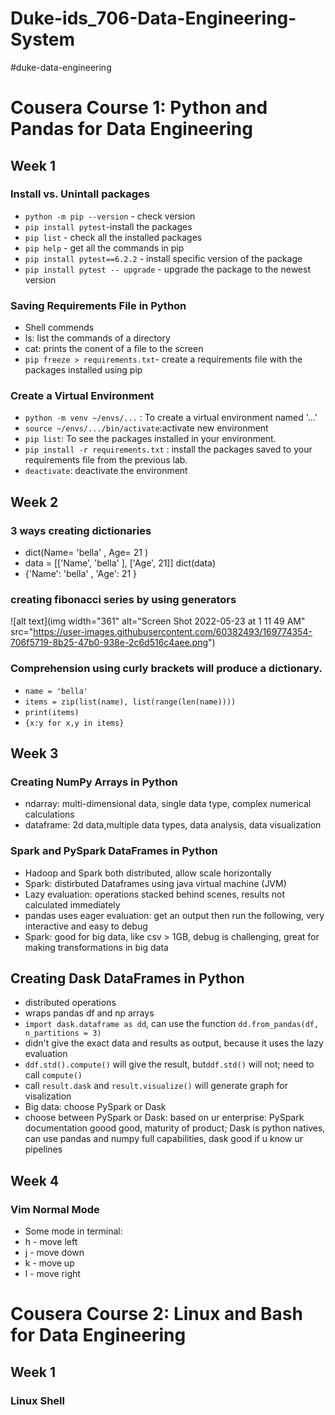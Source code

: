 # Duke-ids_706-Data-Engineering-System
#duke-data-engineering
# Cousera Course 1: Python and Pandas for Data Engineering
## Week 1
### Install vs. Unintall packages
  - `python -m pip --version` - check version
  - `pip install pytest`-install the packages
  - `pip list` - check all the installed packages
  - `pip help` - get all the commands in pip
  - `pip install pytest==6.2.2` - install specific version of the package
  - `pip install pytest -- upgrade` - upgrade the package to the newest version
### Saving Requirements File in Python
- Shell commends
- ls: list the commands of a directory
- cat: prints the conent of a file to the screen
- `pip freeze > requirements.txt`- create a requirements file with the packages installed using pip
### Create a Virtual Environment
- `python -m venv ~/envs/...` : To create a virtual environment named '...'
- `source ~/envs/.../bin/activate`:activate new environment
- `pip list`: To see the packages installed in your environment.
- `pip install -r requirements.txt` : install the packages saved to your requirements file from the previous lab.
- `deactivate`: deactivate the environment

## Week 2
### 3 ways creating dictionaries
- dict(Name= 'bella'    , Age=  21 )
- data = [['Name',  'bella'   ], ['Age',   21]]
dict(data)
- {'Name':  'bella'    , 'Age': 21  }
### creating fibonacci series by using generators
![alt text](img width="361" alt="Screen Shot 2022-05-23 at 1 11 49 AM" src="https://user-images.githubusercontent.com/60382493/169774354-706f5719-8b25-47b0-938e-2c6d516c4aee.png")

### Comprehension using curly brackets will produce a dictionary. 
- `name = 'bella'`
- `items = zip(list(name), list(range(len(name))))`
- `print(items)`
- `{x:y for x,y in items}`
  
## Week 3
### Creating NumPy Arrays in Python
- ndarray: multi-dimensional data, single data type, complex numerical calculations
- dataframe: 2d data,multiple data types, data analysis, data visualization
### Spark and PySpark DataFrames in Python
- Hadoop and Spark both distributed, allow scale horizontally
- Spark: distirbuted Dataframes using java virtual machine (JVM)
- Lazy evaluation: operations stacked behind scenes, results not calculated immediately
- pandas uses eager evaluation: get an output then run the following, very interactive and easy to debug
- Spark: good for big data, like csv > 1GB,  debug is challenging, great for making transformations in big data
## Creating Dask DataFrames in Python
- distributed operations
- wraps pandas df and np arrays
- `import dask.dataframe as dd`, can use the function `dd.from_pandas(df, n_partitions = 3)`
- didn't give the exact data and results as output, because it uses the lazy evaluation
- `ddf.std().compute()` will give the result, but`ddf.std()` will not; need to call `compute()`
- call `result.dask`  and `result.visualize()` will generate graph for visalization
- Big data: choose PySpark or Dask
- choose between PySpark or Dask: based on ur enterprise: PySpark documentation goood good, maturity of product; Dask is python natives, can use pandas and numpy full capabilities, dask good if u know ur pipelines
## Week 4
### Vim Normal Mode
- Some mode in terminal: 
- h - move left
- j - move down
- k - move up
- l - move right

# Cousera Course 2: Linux and Bash for Data Engineering
## Week 1
### Linux Shell
